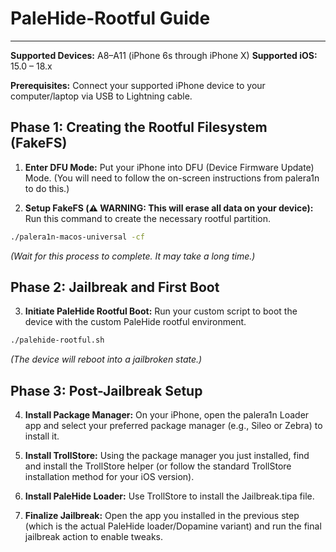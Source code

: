 # PaleHide-Rootful Guide
---
**Supported Devices:** A8–A11 (iPhone 6s through iPhone X)
**Supported iOS:** 15.0 – 18.x

**Prerequisites:** Connect your supported iPhone device to your computer/laptop via USB to Lightning cable.

## Phase 1: Creating the Rootful Filesystem (FakeFS)
1. **Enter DFU Mode:** Put your iPhone into DFU (Device Firmware Update) Mode. (You will need to follow the on-screen instructions from palera1n to do this.)

2. **Setup FakeFS (⚠️ WARNING: This will erase all data on your device):**
Run this command to create the necessary rootful partition.

```Bash
./palera1n-macos-universal -cf
```
_(Wait for this process to complete. It may take a long time.)_


## Phase 2: Jailbreak and First Boot
3. **Initiate PaleHide Rootful Boot:**
Run your custom script to boot the device with the custom PaleHide rootful environment.

```Bash
./palehide-rootful.sh
```
_(The device will reboot into a jailbroken state.)_

## Phase 3: Post-Jailbreak Setup
4. **Install Package Manager:** On your iPhone, open the palera1n Loader app and select your preferred package manager (e.g., Sileo or Zebra) to install it.

5. **Install TrollStore:** Using the package manager you just installed, find and install the TrollStore helper (or follow the standard TrollStore installation method for your iOS version).

6. **Install PaleHide Loader:** Use TrollStore to install the Jailbreak.tipa file.

7. **Finalize Jailbreak:** Open the app you installed in the previous step (which is the actual PaleHide loader/Dopamine variant) and run the final jailbreak action to enable tweaks.
